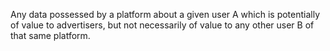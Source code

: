 Any data possessed by a platform about a given user A which is potentially of value to advertisers, but not necessarily of value to any other user B of that same platform.